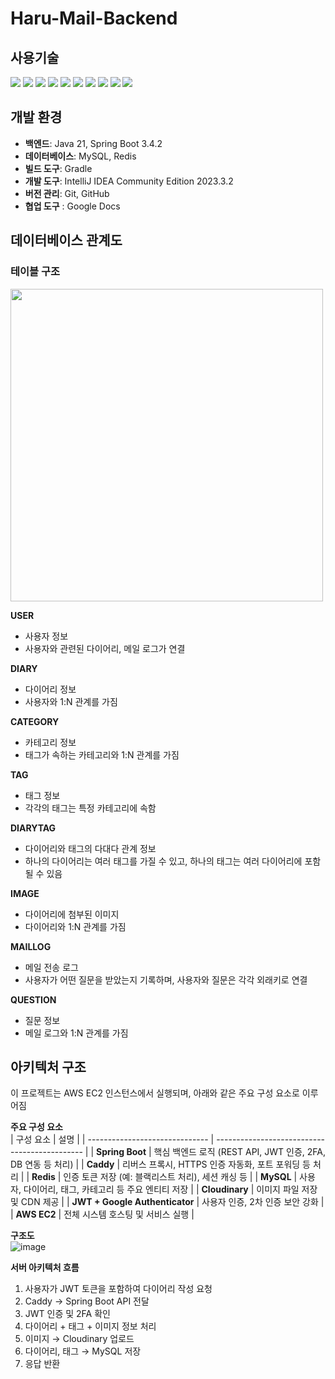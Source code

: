 # Haru-Mail-Backend

## 사용기술
<img src="https://img.shields.io/badge/java-007396?style=for-the-badge&logo=java&logoColor=white"> <img src="https://img.shields.io/badge/mysql-4479A1?style=for-the-badge&logo=mysql&logoColor=white">
<img src="https://img.shields.io/badge/springboot-6DB33F?style=for-the-badge&logo=springboot&logoColor=white">
<img src="https://img.shields.io/badge/gradle-02303A?style=for-the-badge&logo=gradle&logoColor=white">
<img src="https://img.shields.io/badge/redis-FF4438?style=for-the-badge&logo=redis&logoColor=white">
<img src="https://img.shields.io/badge/caddy-1F88C0?style=for-the-badge&logo=caddy&logoColor=white">
<img src="https://img.shields.io/badge/amazonec2-FF9900?style=for-the-badge&logo=amazonec2&logoColor=white">
<img src="https://img.shields.io/badge/cloudinary-3448C5?style=for-the-badge&logo=cloudinary&logoColor=white">
<img src="https://img.shields.io/badge/jsonwebtokens-000000?style=for-the-badge&logo=jsonwebtokens&logoColor=white">
<img src="https://img.shields.io/badge/googleauthenticator-4285F4?style=for-the-badge&logo=googleauthenticator&logoColor=white"> 

## 개발 환경
- **백엔드**: Java 21, Spring Boot 3.4.2
- **데이터베이스**: MySQL, Redis
- **빌드 도구**: Gradle
- **개발 도구**: IntelliJ IDEA Community Edition 2023.3.2
- **버전 관리**: Git, GitHub
- **협업 도구** : Google Docs  
  
## 데이터베이스 관계도

### 테이블 구조
<img src="img_1.png" width="500"/>

**USER**
- 사용자 정보
- 사용자와 관련된 다이어리, 메일 로그가 연결

**DIARY**
- 다이어리 정보
- 사용자와 1:N 관계를 가짐

**CATEGORY**
- 카테고리 정보
- 태그가 속하는 카테고리와 1:N 관계를 가짐

**TAG**
- 태그 정보
- 각각의 태그는 특정 카테고리에 속함

**DIARYTAG**
- 다이어리와 태그의 다대다 관계 정보
- 하나의 다이어리는 여러 태그를 가질 수 있고, 하나의 태그는 여러 다이어리에 포함될 수 있음

**IMAGE**
- 다이어리에 첨부된 이미지
- 다이어리와 1:N 관계를 가짐

**MAILLOG**
- 메일 전송 로그
- 사용자가 어떤 질문을 받았는지 기록하며, 사용자와 질문은 각각 외래키로 연결

**QUESTION**
- 질문 정보
- 메일 로그와 1:N 관계를 가짐


## 아키텍처 구조
이 프로젝트는 AWS EC2 인스턴스에서 실행되며, 아래와 같은 주요 구성 요소로 이루어짐 

**주요 구성 요소**  
| 구성 요소                          | 설명                                            |
| ------------------------------ | --------------------------------------------- |
| **Spring Boot**                | 핵심 백엔드 로직 (REST API, JWT 인증, 2FA, DB 연동 등 처리) |
| **Caddy**                      | 리버스 프록시, HTTPS 인증 자동화, 포트 포워딩 등 처리            |
| **Redis**                      | 인증 토큰 저장 (예: 블랙리스트 처리), 세션 캐싱 등               |
| **MySQL**                      | 사용자, 다이어리, 태그, 카테고리 등 주요 엔티티 저장               |
| **Cloudinary**                 | 이미지 파일 저장 및 CDN 제공                            |
| **JWT + Google Authenticator** | 사용자 인증, 2차 인증 보안 강화                           |
| **AWS EC2**                    | 전체 시스템 호스팅 및 서비스 실행                           |


**구조도**  
![image](https://github.com/user-attachments/assets/25a19163-2ac0-4e96-beee-c7573ff933f6)


**서버 아키텍처 흐름**  
1. 사용자가 JWT 토큰을 포함하여 다이어리 작성 요청
2. Caddy → Spring Boot API 전달
3. JWT 인증 및 2FA 확인
4. 다이어리 + 태그 + 이미지 정보 처리
5. 이미지 → Cloudinary 업로드
6. 다이어리, 태그 → MySQL 저장
7. 응답 반환
